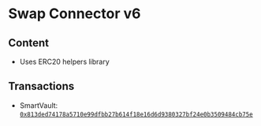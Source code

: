 # Swap Connector v6

## Content

- Uses ERC20 helpers library

## Transactions

- SmartVault: [`0x813ded74178a5710e99dfbb27b614f18e16d6d9380327bf24e0b3509484cb75e`](https://etherscan.io/tx/0x813ded74178a5710e99dfbb27b614f18e16d6d9380327bf24e0b3509484cb75e)

